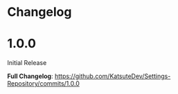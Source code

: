 # Changelog

# 1.0.0

Initial Release

**Full Changelog**: https://github.com/KatsuteDev/Settings-Repository/commits/1.0.0